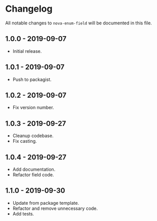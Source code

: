 # Changelog

All notable changes to `nova-enum-field` will be documented in this file.

## 1.0.0 - 2019-09-07

- Initial release.

## 1.0.1 - 2019-09-07

- Push to packagist.

## 1.0.2 - 2019-09-07

- Fix version number.

## 1.0.3 - 2019-09-27

- Cleanup codebase.
- Fix casting.

## 1.0.4 - 2019-09-27

- Add documentation.
- Refactor field code.

## 1.1.0 - 2019-09-30

- Update from package template.
- Refactor and remove unnecessary code.
- Add tests.
